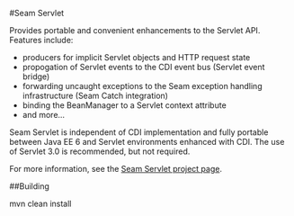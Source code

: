 #Seam Servlet

Provides portable and convenient enhancements to the Servlet API. Features include:

+ producers for implicit Servlet objects and HTTP request state
+ propogation of Servlet events to the CDI event bus (Servlet event bridge)
+ forwarding uncaught exceptions to the Seam exception handling infrastructure (Seam Catch integration)
+ binding the BeanManager to a Servlet context attribute
+ and more...

Seam Servlet is independent of CDI implementation and fully portable between
Java EE 6 and Servlet environments enhanced with CDI. The use of Servlet 3.0 is
recommended, but not required.

For more information, see the [Seam Servlet project page](http://seamframework.org/Seam3/ServletModule).

##Building

   mvn clean install
